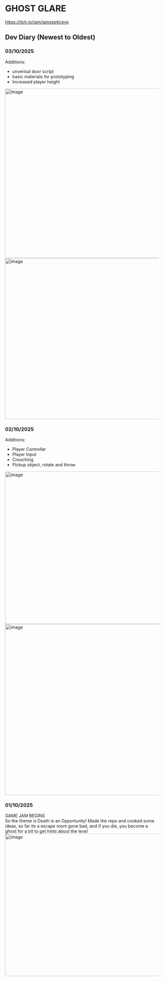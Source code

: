 # GHOST GLARE
https://itch.io/jam/jamsepticeye
## Dev Diary (Newest to Oldest)
### 03/10/2025
Additions:
+ unverisal door script
+ basic materials for prototyping
+ Increased player height
<img width="1014" height="556" alt="image" src="https://github.com/user-attachments/assets/c8a32bdb-1059-4eb7-8e1b-f7e009f9ae81" />
<img width="1025" height="528" alt="image" src="https://github.com/user-attachments/assets/7722a7bf-3207-43cf-8d35-afc607b56598" />

### 02/10/2025
Additions:
+ Player Controller
+ Player Input
+ Crouching
+ Pickup object, rotate and throw
<img width="964" height="500" alt="image" src="https://github.com/user-attachments/assets/6b982b4f-a8b2-4be5-8719-863e0928ff9e" />
<img width="1193" height="561" alt="image" src="https://github.com/user-attachments/assets/6fc7b1c2-e82b-4ab5-bac8-341e7430fb22" />

### 01/10/2025
GAME JAM BEGINS  
So the theme is Death is an Opportunity!
Made the repo and cooked some ideas,
so far its a escape room gone bad, and if you die, you become a ghost for a bit to get hints about the level
<img width="930" height="467" alt="image" src="https://github.com/user-attachments/assets/5b1b248d-acb3-4882-a0a0-f0e71aa47adb" />


